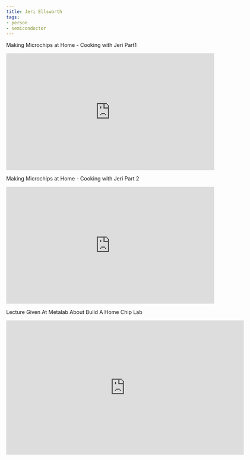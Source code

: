 ```yaml
---
title: Jeri Ellsworth
tags:
- person
- semicondoctor
---
```



Making Microchips at Home - Cooking with Jeri Part1

<iframe width="560" height="315" src="https://www.youtube.com/embed/PdcKwOo7dmM" title="YouTube video player" frameborder="0" allow="accelerometer; autoplay; clipboard-write; encrypted-media; gyroscope; picture-in-picture; web-share" allowfullscreen></iframe>

Making Microchips at Home - Cooking with Jeri Part 2

<iframe width="560" height="315" src="https://www.youtube.com/embed/eFzsyQOTXbM" title="YouTube video player" frameborder="0" allow="accelerometer; autoplay; clipboard-write; encrypted-media; gyroscope; picture-in-picture; web-share" allowfullscreen></iframe>


Lecture Given At Metalab About Build A Home Chip Lab

<iframe src="https://player.vimeo.com/video/2423528?h=a754ab99e2" width="640" height="362" frameborder="0" allow="autoplay; fullscreen; picture-in-picture" allowfullscreen></iframe>
